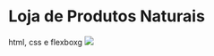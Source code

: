 # Loja de Produtos Naturais

html, css e flexboxg
<img src="https://github.com/dieegobs/loja-de-produtos-naturais/blob/main/images/Site.png?raw=true"/>
